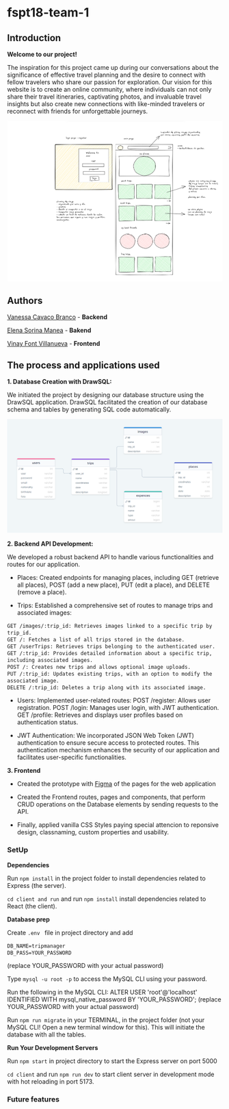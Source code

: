 # fspt18-team-1

## Introduction

**Welcome to our project!**

The inspiration for this project came up during our conversations about the significance of effective travel planning and the desire to connect with fellow travelers who share our passion for exploration. Our vision for this website is to create an online community, where individuals can not only share their travel itineraries, captivating photos, and invaluable travel insights but also create new connections with like-minded travelers or reconnect with friends for unforgettable journeys.

![Excalidraw Idea](image.png)

## Authors

[Vanessa Cavaco Branco](https://www.linkedin.com/in/vanessacavacobranco/) - **Backend**  

[Elena Sorina Manea](https://www.linkedin.com/in/elena-sorina-manea-12137b111/) - **Bakend**  

[Vinay Font Villanueva](https://www.linkedin.com/in/vinay-font-381a0815a/) - **Frontend**  

## The process and applications used

**1. Database Creation with DrawSQL:**

We initiated the project by designing our database structure using the DrawSQL application. DrawSQL facilitated the creation of our database schema and tables by generating SQL code automatically. 

![DDBB](image-1.png)

**2. Backend API Development:**

We developed a robust backend API to handle various functionalities and routes for our application.

- Places:
Created endpoints for managing places, including GET (retrieve all places), POST (add a new place), PUT (edit a place), and DELETE (remove a place).

- Trips:
Established a comprehensive set of routes to manage trips and associated images:

```
GET /images/:trip_id: Retrieves images linked to a specific trip by trip_id.
GET /: Fetches a list of all trips stored in the database.
GET /userTrips: Retrieves trips belonging to the authenticated user.
GET /:trip_id: Provides detailed information about a specific trip, including associated images.
POST /: Creates new trips and allows optional image uploads.
PUT /:trip_id: Updates existing trips, with an option to modify the associated image.
DELETE /:trip_id: Deletes a trip along with its associated image.
```

- Users:
Implemented user-related routes:
POST /register: Allows user registration.
POST /login: Manages user login, with JWT authentication.
GET /profile: Retrieves and displays user profiles based on authentication status.

- JWT Authentication:
We incorporated JSON Web Token (JWT) authentication to ensure secure access to protected routes. This authentication mechanism enhances the security of our application and facilitates user-specific functionalities.

**3. Frontend**

- Created the prototype with [Figma](https://www.figma.com/file/qFSuSCFqdoYipSvS2zuQdD/AppMyTrip?type=whiteboard&node-id=0-1) of the pages for the web application

- Created the Frontend routes, pages and components, that perform CRUD operations on the Database elements by sending requests to the API.

- Finally, applied vanilla CSS Styles paying special attencion to reponsive design, classnaming, custom properties and usability.

### SetUp

**Dependencies**

Run `npm install` in the project folder to install dependencies related to Express (the server).

`cd client and run` and run `npm install` install dependencies related to React (the client).

**Database prep**

Create `.env ` file in project directory and add

```
DB_NAME=tripmanager
DB_PASS=YOUR_PASSWORD
```
(replace YOUR_PASSWORD with your actual password)

Type `mysql -u root -p` to access the MySQL CLI using your password.

Run the following in the MySQL CLI: ALTER USER 'root'@'localhost' IDENTIFIED WITH mysql_native_password BY 'YOUR_PASSWORD'; (replace YOUR_PASSWORD with your actual password)

Run `npm run migrate` in your TERMINAL, in the project folder (not your MySQL CLI! Open a new terminal window for this). This will initiate the database with all the tables.

**Run Your Development Servers**

Run `npm start` in project directory to start the Express server on port 5000

`cd client` and run `npm run dev` to start client server in development mode with hot reloading in port 5173.

### Future features